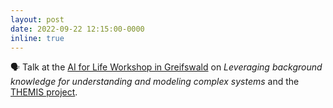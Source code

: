 ```yaml
---
layout: post
date: 2022-09-22 12:15:00-0000
inline: true
---
```


🗣️ Talk at the [AI for Life Workshop in Greifswald](https://aiforlife.uni-greifswald.de/ai-for-life-wie-kuenstliche-intelligenz-die-gesundheit-von-mensch-tier-und-umwelt-unterstuetzen-kann/) on _Leveraging background knowledge for understanding and modeling complex systems_ and the [THEMIS project](/projects/2022_themis).
